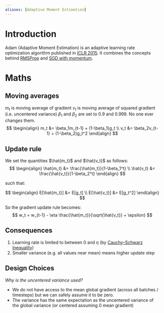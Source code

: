 ```yaml
---
aliases: [Adaptive Moment Estimation]
---
```

# Introduction
Adam (Adaptive Moment Estimation) is an adaptive learning rate optimization algorithm published in [ICLR 2015](https://arxiv.org/pdf/1412.6980.pdf). It combines the concepts behind [RMSProp](RMSProp) and [SGD with momentum](SGD%20with%20momentum).

# Maths
## Moving averages
$m_t$ is moving average of gradient
$v_t$ is moving average of squared gradient (i.e. uncentered variance)
$\beta_1$ and $\beta_2$ are set to 0.9 and 0.999. No one ever changes them.
$$
\begin{align}
m_t &= \beta_1m_{t-1} + (1-\beta_1)g_t \\
v_t &= \beta_2v_{t-1} + (1-\beta_2)g_t^2
\end{align}
$$
## Update rule
We set the quantities $\hat{m_t}$ and  $\hat{v_t}$ as follows:
$$
\begin{align}
\hat{m_t} &= \frac{\hat{m_t}}{1-\beta_1^t} \\
\hat{v_t} &= \frac{\hat{v_t}}{1-\beta_2^t}
\end{align}
$$

such that:

$$
\begin{align}
E[\hat{m_t}] &= E[g_t] \\
E[\hat{v_t}] &= E[g_t^2]
\end{align}
$$

So the gradient update rule becomes:
$$
w_t = w_{t-1} - \eta \frac{\hat{m_t}}{\sqrt{\hat{v_t}} + \epsilon}
$$

## Consequences
1. Learning rate is limited to between 0 and $\eta$ (by [Cauchy–Schwarz Inequality](Cauchy%E2%80%93Schwarz%20Inequality.md))
2. Smaller variance (e.g. all values near mean) means higher update step

## Design Choices
*Why is the uncentered variance used?*
- We do not have access to the mean global gradient (across all batches / timesteps) but we can safely assume it to be zero.
- The variance has the same expectation as the uncentered variance of the global variance (or centered assuming 0 mean gradient)